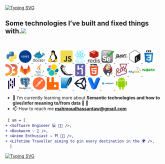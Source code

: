 <!-- markdownlint-disable MD033 -->

[![Typing SVG](https://readme-typing-svg.demolab.com?font=Fira+Code&weight=600&pause=1000&color=005293&background=00529300&vCenter=true&width=435&lines=%F0%9F%94%A5Idea%3D%3EArchitect%3D%3ECode%3D%3ERepeat+)](https://git.io/typing-svg)

## Some technologies I’ve built and fixed things with.<img src="https://media.giphy.com/media/TEnXkcsHrP4YedChhA/giphy.gif" width="35">

<br />
<p align="left">
  <a href="https://www.python.org" target="_blank" rel="noreferrer">
    <img
      src="data/python.svg"
      decoding="async"
      loading="lazy"
      alt="python"
      width="40"
      height="40"
    />
  </a>
  <a href="https://www.ionos.de" target="_blank" rel="noreferrer">
    <img
      src="data/ionos.svg"
      decoding="async"
      loading="lazy"
      alt="ionos"
      width="40"
      height="40"
    />
  </a>
  <a href="https://www.docker.com/" target="_blank" rel="noreferrer">
    <img
      src="data/docker.svg"
      decoding="async"
      loading="lazy"
      alt="docker"
      width="40"
      height="40"
    />
  </a>
  <a href="https://www.linux.org/" target="_blank" rel="noreferrer">
    <img
      src="data/linux.svg"
      decoding="async"
      loading="lazy"
      alt="linux"
      width="40"
      height="40"
    />
  </a>
  <a
    href="https://developer.mozilla.org/en-US/docs/Web/JavaScript"
    target="_blank"
    rel="noreferrer"
  >
    <img
      src="data/javascript.svg"
      decoding="async"
      loading="lazy"
      alt="javascript"
      width="40"
      height="40"
    />
  </a>
  <a href="https://reactjs.org/" target="_blank" rel="noreferrer">
    <img
      src="data/react.svg"
      decoding="async"
      loading="lazy"
      alt="react"
      width="40"
      height="40"
    />
  </a>
  <a href="https://redis.io" target="_blank" rel="noreferrer">
    <img
      src="data/redis.svg"
      decoding="async"
      loading="lazy"
      alt="redis"
      width="40"
      height="40"
    />
  </a>
  <a href="https://www.selenium.dev" target="_blank" rel="noreferrer">
    <img
      src="data/selenium.svg"
      decoding="async"
      loading="lazy"
      alt="selenium"
      width="40"
      height="40"
    />
  </a>
  <a href="https://babeljs.io/" target="_blank" rel="noreferrer">
    <img
      src="data/babel.svg"
      decoding="async"
      loading="lazy"
      alt="babel"
      width="40"
      height="40"
    />
  </a>
  <a href="https://www.gnu.org/software/bash/" target="_blank" rel="noreferrer">
    <img
      src="data/bash.svg"
      decoding="async"
      loading="lazy"
      alt="bash"
      width="40"
      height="40"
    />
  </a>
  <a href="https://www.w3schools.com/css/" target="_blank" rel="noreferrer">
    <img
      src="data/css3.svg"
      decoding="async"
      loading="lazy"
      alt="css3"
      width="40"
      height="40"
    />
  </a>
  <a href="https://d3js.org/" target="_blank" rel="noreferrer">
    <img
      src="data/d3js.svg"
      decoding="async"
      loading="lazy"
      alt="d3js"
      width="40"
      height="40"
    />
  </a>
  <a href="https://about.gitlab.com/" target="_blank" rel="noreferrer">
    <img
      src="data/gitlab.svg"
      decoding="async"
      loading="lazy"
      alt="gitlab"
      width="40"
      height="40"
    />
  </a>
  <a href="https://www.java.com/" target="_blank" rel="noreferrer">
    <img
      src="data/java.svg"
      decoding="async"
      loading="lazy"
      alt="java"
      width="40"
      height="40"
    />
  </a>
  <a href="https://www.elastic.co" target="_blank" rel="noreferrer">
    <img
      src="data/elasticsearch.svg"
      decoding="async"
      loading="lazy"
      alt="elasticsearch"
      width="40"
      height="40"
    />
  </a>
  <a href="https://flask.palletsprojects.com/" target="_blank" rel="noreferrer">
    <img
      src="data/flask.svg"
      decoding="async"
      loading="lazy"
      alt="flask"
      width="40"
      height="40"
    />
  </a>
  <a href="https://heroku.com" target="_blank" rel="noreferrer">
    <img
      src="data/heroku.svg"
      decoding="async"
      loading="lazy"
      alt="heroku"
      width="40"
      height="40"
    />
  </a>
  <a href="https://www.w3.org/html/" target="_blank" rel="noreferrer">
    <img
      src="data/html5.svg"
      decoding="async"
      loading="lazy"
      alt="html5"
      width="40"
      height="40"
    />
  </a>
  <a href="https://www.jenkins.io" target="_blank" rel="noreferrer">
    <img
      src="data/jenkins.svg"
      decoding="async"
      loading="lazy"
      alt="jenkins"
      width="40"
      height="40"
    />
  </a>
  <a href="https://jestjs.io" target="_blank" rel="noreferrer">
    <img
      src="data/jest.svg"
      decoding="async"
      loading="lazy"
      alt="jest"
      width="40"
      height="40"
    />
  </a>
  <a href="https://www.mysql.com/" target="_blank" rel="noreferrer">
    <img
      src="data/mysql.svg"
      decoding="async"
      loading="lazy"
      alt="mysql"
      width="40"
      height="40"
    />
  </a>
  <a href="https://www.nginx.com" target="_blank" rel="noreferrer">
    <img
      src="data/nginx.svg"
      decoding="async"
      loading="lazy"
      alt="nginx"
      width="40"
      height="40"
    />
  </a>
  <a href="https://pandas.pydata.org/" target="_blank" rel="noreferrer">
    <img
      src="data/pandas.svg"
      decoding="async"
      loading="lazy"
      alt="pandas"
      width="40"
      height="40"
    />
  </a>
  <a href="https://www.postgresql.org" target="_blank" rel="noreferrer">
    <img
      src="data/postgresql.svg"
      decoding="async"
      loading="lazy"
      alt="postgresql"
      width="40"
      height="40"
    />
  </a>
  <a href="https://postman.com" target="_blank" rel="noreferrer">
    <img
      src="data/postman.svg"
      decoding="async"
      loading="lazy"
      alt="postman"
      width="40"
      height="40"
    />
  </a>
  <a href="https://www.rabbitmq.com" target="_blank" rel="noreferrer">
    <img
      src="data/rabbitMQ.svg"
      decoding="async"
      loading="lazy"
      alt="rabbitMQ"
      width="40"
      height="40"
    />
  </a>
  <a href="https://www.sqlite.org/" target="_blank" rel="noreferrer">
    <img
      src="data/sqlite.svg"
      decoding="async"
      loading="lazy"
      alt="sqlite"
      width="40"
      height="40"
    />
  </a>
  <a href="https://unity.com/" target="_blank" rel="noreferrer">
    <img
      src="data/unity.svg"
      decoding="async"
      loading="lazy"
      alt="unity"
      width="40"
      height="40"
    />
  </a>
  <a href="https://www.vagrantup.com/" target="_blank" rel="noreferrer">
    <img
      src="data/vagrant.svg"
      decoding="async"
      loading="lazy"
      alt="vagrant"
      width="40"
      height="40"
    />
  </a>
  <a href="https://webpack.js.org" target="_blank" rel="noreferrer">
    <img
      src="data/webpack.svg"
      decoding="async"
      loading="lazy"
      alt="webpack"
      width="40"
      height="40"
    />
  </a>
  <a href="https://www.android.com/" target="_blank" rel="noreferrer">
    <img
      src="data/android.svg"
      decoding="async"
      loading="lazy"
      alt="android"
      width="40"
      height="40"
    />
  </a>
</p>

- 🌱 I’m currently learning more about **Semantic technologies and how to give/infer meaning to/from data 🔐 🔐**
- 📫 How to reach me **<mahmoudhassantaw@gmail.com>**

```diff
 I am = [
+ <Software Engineer 💻 🧑‍💻 />,
+ <Bookworm 💡 🧠 />,
+ <Anime Enthusiast ⚔️ ⛩️ 🥷🏻 />,
+ <Lifetime Traveller aiming to pin every destination in the 🌍 />,
  ]
```

[![Typing SVG](https://readme-typing-svg.demolab.com?font=Fira+Code&weight=100&size=13&pause=1000&color=C55A39C0&vCenter=true&multiline=true&width=435&lines=There+is+always+something+out+there+to+learn+more+about)](https://git.io/typing-svg)
